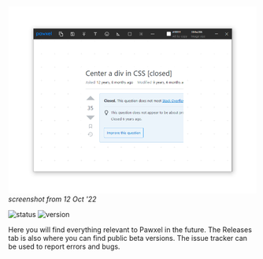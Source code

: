![screenshot](https://raw.githubusercontent.com/yeahitsjan/pwx-rel/master/.meta/screenshot_12-oct-22.png)
*screenshot from 12 Oct '22*

![status](https://img.shields.io/badge/current--status-internal-orange) ![version](https://img.shields.io/badge/version-0.0.0-lightgrey)

Here you will find everything relevant to Pawxel in the future. The Releases tab is also where you can find public beta versions. The issue tracker can be used to report errors and bugs.